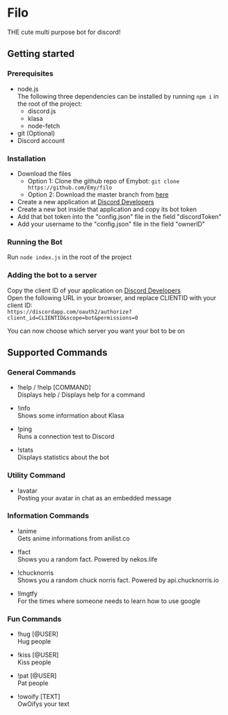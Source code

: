 # Filo

THE cute multi purpose bot for discord!

## Getting started

### Prerequisites

  - node.js\
    The following three dependencies can be installed by running `npm i` in the root of the project:
    - discord.js
    - klasa
    - node-fetch
  - git (Optional)
  - Discord account

### Installation

  - Download the files
     - Option 1: Clone the github repo of Emybot: `git clone https://github.com/Emy/filo`
     - Option 2: Download the master branch from [here](https://github.com/Emy/filo/archive/master.zip)
  - Create a new application at [Discord Developers](https://discordapp.com/developers/)
  - Create a new bot inside that application and copy its bot token
  - Add that bot token into the "config.json" file in the field "discordToken"
  - Add your username to the "config.json" file in the field "ownerID"

### Running the Bot

  Run `node index.js` in the root of the project

### Adding the bot to a server
<!---
  TODO: Describe a better option
  There has to be a better/easier/normal way to do this than this.
-->

  Copy the client ID of your application on [Discord Developers](https://discordapp.com/developers/)\
  Open the following URL in your browser, and replace CLIENTID with your client ID:\
  `https://discordapp.com/oauth2/authorize?client_id=CLIENTID&scope=bot&permissions=0` 

  You can now choose which server you want your bot to be on

## Supported Commands

### General Commands

  - !help / !help [COMMAND]\
    Displays help / Displays help for a command

  - !info\
    Shows some information about Klasa

  - !ping\
    Runs a connection test to Discord

  - !stats\
    Displays statistics about the bot

### Utility Command

  - !avatar\
    Posting your avatar in chat as an embedded message

### Information Commands

  - !anime\
    Gets anime informations from anilist.co 

  - !fact\
    Shows you a random fact. Powered by nekos.life

  - !chucknorris\
    Shows you a random chuck norris fact. Powered by api.chucknorris.io

  - !lmgtfy\
    For the times where someone needs to learn how to use google

### Fun Commands

  - !hug [@USER]\
    Hug people

  - !kiss [@USER]\
    Kiss people

  - !pat [@USER]\
    Pat people

  - !owoify [TEXT]\
    OwOifys your text
